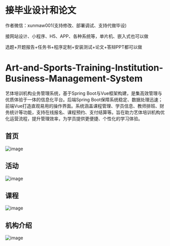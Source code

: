 # 接毕业设计和论文
作者微信：xunmaw001(支持修改、部署调试、支持代做毕设)

接网站设计、小程序、H5、APP、各种系统等，单片机、嵌入式也可以做

选题+开题报告+任务书+程序定制+安装测试+论文+答辩PPT都可以做
# Art-and-Sports-Training-Institution-Business-Management-System
艺体培训机构业务管理系统，基于Spring Boot与Vue框架构建，是集高效管理与优质体验于一体的信息化平台。后端Spring Boot保障系统稳定、数据处理迅速；前端Vue打造直观易用的操作界面。系统涵盖课程管理、学员信息、教师排班、财务统计等功能，支持在线报名、课程预约、支付结算等。旨在助力艺体培训机构优化运营流程，提升管理效率，为学员提供更便捷、个性化的学习体验。
## 首页
![image](https://github.com/user-attachments/assets/c5b6e226-7aaa-4773-996e-dedf9950f9be)
## 活动
![image](https://github.com/user-attachments/assets/8742c50a-e945-4db9-9be8-926d4779d6f1)
## 课程
![image](https://github.com/user-attachments/assets/31d4195e-4e7f-4d32-8223-ca7be238126f)
## 机构介绍
![image](https://github.com/user-attachments/assets/201cabc3-28a7-4e30-8546-7a6aa7954167)
